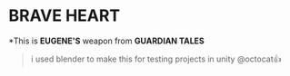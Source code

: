 # BRAVE HEART 

*This is **EUGENE'S** weapon from **GUARDIAN TALES**






>i used blender to make this for testing projects in unity @octocat:+1:
